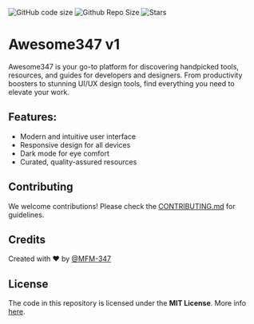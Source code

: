 ![GitHub code size](https://img.shields.io/github/languages/code-size/MFM-347/Awesome?style=for-the-badge) <!-- Just for having extra focus on app size -->
![Github Repo Size](https://img.shields.io/github/repo-size/MFM-347/Awesome?style=for-the-badge) <!-- Just for having extra focus on app size -->
![Stars](https://img.shields.io/github/stars/MFM-347/Awesome?color=blue&style=for-the-badge)

# Awesome347 v1

Awesome347 is your go-to platform for discovering handpicked tools, resources, and guides for developers and designers. From productivity boosters to stunning UI/UX design tools, find everything you need to elevate your work.

## Features:

- Modern and intuitive user interface
- Responsive design for all devices
- Dark mode for eye comfort
- Curated, quality-assured resources

## Contributing

We welcome contributions! Please check the [CONTRIBUTING.md](https://github.com/MFM-347/Awesome/blob/main/CONTRIBUTING.md) for guidelines.

## Credits

Created with ❤️ by [@MFM-347](https://github.com/mfm-347)

## License

The code in this repository is licensed under the **MIT License**. More info [here](https://github.com/MFM-347/Awesome/blob/main/LICENSE).
